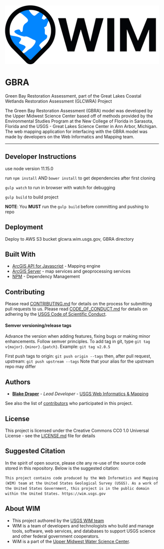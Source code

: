 ![WIM](wimlogo.png)

# GBRA

Green Bay Restoration Assessment, part of the Great Lakes Coastal Wetlands Restoration Assessment (GLCWRA) Project

The Green Bay Restoration Assessment (GBRA) model was developed by the Upper Midwest Science Center based off of methods provided by the Environmental Studies Program at the New College of Florida in Sarasota, Florida and the USGS - Great Lakes Science Center in Ann Arbor, Michigan. The web mapping application for interfacing with the GBRA model was made by developers on the Web Informatics and Mapping team.

---

## Developer Instructions

use node version 11.15.0

run `npm install` AND `bower install` to get dependencies after first cloning

`gulp watch` to run in browser with watch for debugging

`gulp build` to build project

**NOTE**: You **MUST** run the `gulp build` before committing and pushing to repo

## Deployment

Deploy to AWS S3 bucket glcwra.wim.usgs.gov, GBRA directory

## Built With

- [ArcGIS API for Javascript](https://developers.arcgis.com/javascript/) - Mapping engine
- [ArcGIS Server](http://server.arcgis.com/en/) - map services and geoprocessing services
- [NPM](https://www.npmjs.com/) - Dependency Management

## Contributing

Please read [CONTRIBUTING.md]() for details on the process for submitting pull requests to us. Please read [CODE_OF_CONDUCT.md]() for details on adhering by the [USGS Code of Scientific Conduct](https://www2.usgs.gov/fsp/fsp_code_of_scientific_conduct.asp).

#### Semver versioning/release tags

Advance the version when adding features, fixing bugs or making minor enhancements. Follow semver principles. To add tag in git, type `git tag v{major}.{minor}.{patch}`. Example: `git tag v2.0.5`

First push tags to origin: `git push origin --tags` then, after pull request, upstream: `git push upstream --tags` Note that your alias for the upstream repo may differ

## Authors

- **[Blake Draper](https://www.usgs.gov/staff-profiles/blake-a-draper)** - _Lead Developer_ - [USGS Web Informatics & Mapping](https://wim.usgs.gov/)

See also the list of [contributors](https://github.com/USGS-WiM/GBRA/graphs/contributors) who participated in this project.

## License

This project is licensed under the Creative Commons CC0 1.0 Universal License - see the [LICENSE.md](LICENSE.md) file for details

## Suggested Citation

In the spirit of open source, please cite any re-use of the source code stored in this repository. Below is the suggested citation:

`This project contains code produced by the Web Informatics and Mapping (WIM) team at the United States Geological Survey (USGS). As a work of the United States Government, this project is in the public domain within the United States. https://wim.usgs.gov`

## About WIM

- This project authored by the [USGS WIM team](https://wim.usgs.gov)
- WIM is a team of developers and technologists who build and manage tools, software, web services, and databases to support USGS science and other federal government cooperators.
- WiM is a part of the [Upper Midwest Water Science Center](https://www.usgs.gov/centers/wisconsin-water-science-center).
